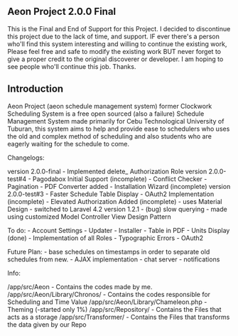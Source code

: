 Aeon Project 2.0.0 Final
--------------------------------------

This is the Final and End of Support for this Project. I decided to discontinue this project due to the lack of time, and support. IF ever there's a person who'll find this system interesting and willing to continue the existing work, Please feel free and safe to modify the existing work BUT never forget to give a proper credit to the original discoverer or developer. I am hoping to see people who'll continue this job. Thanks.

Introduction
--------------------------------------
Aeon Project (aeon schedule management system) former Clockwork Scheduling System is a free open sourced (also a failure) Schedule Management System made primarily for Cebu Technological University of Tuburan, this system aims to help and provide ease to schedulers who uses the old and complex method of scheduling and also students who are eagerly waiting for the schedule to come.

Changelogs:

version 2.0.0-final
	- Implemented delete_ Authorization Role
version 2.0.0-test#4
	- Pagodabox Initial Support (incomplete)
	- Conflict Checker
	- Pagination
	- PDF Converter added
	- Installation Wizard (incomplete)
version 2.0.0-test#3
	- Faster Schedule Table Display
	- OAuth2 Implementation (incomplete)
	- Elevated Authorization Added (incomplete)
	- uses Material Design
	- switched to Laravel 4.2
version 1.2.1
	- (bug) slow querying
	- made using customized Model Controller View Design Pattern


To do:
	- Account Settings
	- Updater
	- Installer
	- Table in PDF
	- Units Display (done)
	- Implementation of all Roles
	- Typographic Errors
	- OAuth2

Future Plan:
	- base schedules on timestamps in order to separate old schedules from new.
	- AJAX implementation
	- chat server
	- notifications


Info:

/app/src/Aeon 						- Contains the codes made by me.
/app/src/Aeon/Library/Chronos/ 		- Contains the codes responsible for Scheduling and Time Value
/app/src/Aeon/Library/Chameleon.php - Theming (-started only 1%)
/app/src/Repository/ 				- Contains the Files that acts as a storage
/app/src/Transformer/				- Contains the Files that transforms the data given by our Repo

